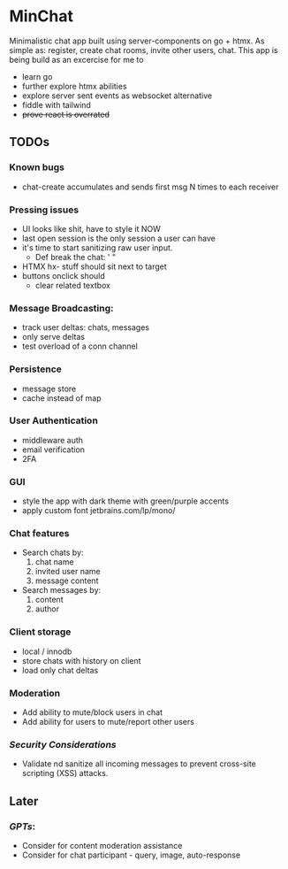 # MinChat

Minimalistic chat app built using server-components on go + htmx.
As simple as: register, create chat rooms, invite other users, chat.
This app is being build as an excercise for me to 
- learn go
- further explore htmx abilities
- explore server sent events as websocket alternative
- fiddle with tailwind
- <s>prove react is overrated</s>

## TODOs

### Known bugs
* chat-create accumulates and sends first msg N times to each receiver

### Pressing issues
* UI looks like shit, have to style it NOW
* last open session is the only session a user can have
* it's time to start sanitizing raw user input.
    * Def break the chat: ' "
* HTMX hx- stuff should sit next to target
* buttons onclick should
    * clear related textbox

### Message Broadcasting: 
- track user deltas: chats, messages
- only serve deltas
- test overload of a conn channel

### Persistence
- message store
- cache instead of map

### User Authentication
- middleware auth
- email verification
- 2FA

### GUI
- style the app with dark theme with green/purple accents
- apply custom font jetbrains.com/lp/mono/

### Chat features
- Search chats by: 
    1. chat name
    2. invited user name
    3. message content
- Search messages by:
    1. content
    2. author

### Client storage
- local / innodb
- store chats with history on client
- load only chat deltas

### Moderation
- Add ability to mute/block users in chat
- Add ability for users to mute/report other users

### *Security Considerations*
- Validate nd sanitize all incoming messages to prevent cross-site scripting (XSS) attacks.

## Later

### *GPTs*:
- Consider for content moderation assistance
- Consider for chat participant - query, image, auto-response
